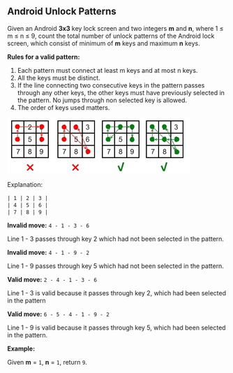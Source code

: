 ## Android Unlock Patterns

Given an Android **3x3** key lock screen and two integers **m** and **n**, where 1 ≤ m ≤ n ≤ 9, count the total number of unlock patterns of the Android lock screen, which consist of minimum of **m** keys and maximum **n** keys.

**Rules for a valid pattern:**

1. Each pattern must connect at least m keys and at most n keys.
2. All the keys must be distinct.
3. If the line connecting two consecutive keys in the pattern passes through any other keys, the other keys must have previously selected in the pattern. No jumps through non selected key is allowed.
4. The order of keys used matters.

![Example](https://raw.githubusercontent.com/cloudzfy/leetcode/master/images/android.png)

Explanation:
```
| 1 | 2 | 3 |
| 4 | 5 | 6 |
| 7 | 8 | 9 |
```

**Invalid move:** `4 - 1 - 3 - 6`

Line 1 - 3 passes through key 2 which had not been selected in the pattern.

**Invalid move:** `4 - 1 - 9 - 2`

Line 1 - 9 passes through key 5 which had not been selected in the pattern.

**Valid move:** `2 - 4 - 1 - 3 - 6`

Line 1 - 3 is valid because it passes through key 2, which had been selected in the pattern

**Valid move:** `6 - 5 - 4 - 1 - 9 - 2`

Line 1 - 9 is valid because it passes through key 5, which had been selected in the pattern.

**Example:**

Given **m** = `1`, **n** = `1`, return `9`.
